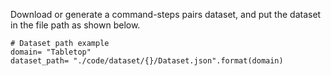 Download or generate a command-steps pairs dataset, and put the dataset in the file path as shown below.
```
# Dataset path example
domain= "Tabletop"
dataset_path= "./code/dataset/{}/Dataset.json".format(domain)
```
